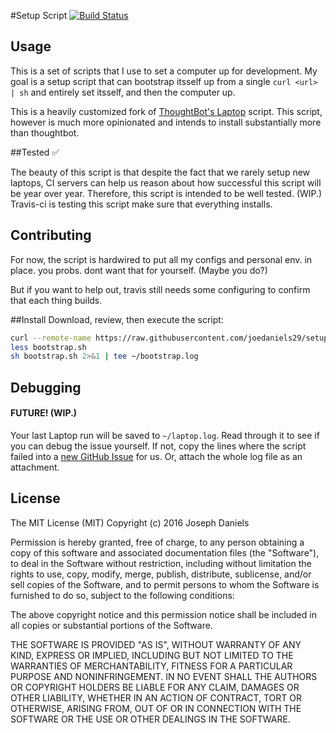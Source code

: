 #Setup Script
[![Build Status](https://travis-ci.org/joedaniels29/setup_script.svg?branch=master)](https://travis-ci.org/joedaniels29/setup_script)


## Usage

This is a set of scripts that I use to set a computer up for development. My goal is a
setup script that can bootstrap itsself up from a single  `curl <url> | sh` and
entirely set itsself, and then the computer up.

This is a heavily customized fork of [ThoughtBot's ](https://thoughtbot.com)  [Laptop](https://github.com/thoughtbot/laptop)  script.
This script, however is much more opinionated and intends to install substantially more than thoughtbot.

##Tested ✅

The beauty of this script is that despite the fact that we rarely setup new laptops,
CI servers can help us reason about how successful this script will be year over year.
Therefore, this script is intended to be well tested. (WIP.)
Travis-ci is testing this script make sure that everything installs.

## Contributing

For now, the script is hardwired to put all my configs and personal env. in place. you probs. dont want that for yourself. (Maybe you do?)

But if you want to help out, travis still needs some configuring to confirm that each thing builds.

##Install
Download, review, then execute the script:

```sh
curl --remote-name https://raw.githubusercontent.com/joedaniels29/setup_script/master/bootstrap.sh
less bootstrap.sh
sh bootstrap.sh 2>&1 | tee ~/bootstrap.log
```

## Debugging
#### FUTURE! (WIP.)

Your last Laptop run will be saved to `~/laptop.log`.
Read through it to see if you can debug the issue yourself.
If not, copy the lines where the script failed into a
[new GitHub Issue](https://github.com/thoughtbot/laptop/issues/new) for us.
Or, attach the whole log file as an attachment.



## License

The MIT License (MIT)
Copyright (c) 2016 Joseph Daniels

Permission is hereby granted, free of charge, to any person obtaining a copy of this software and associated documentation files (the "Software"), to deal in the Software without restriction, including without limitation the rights to use, copy, modify, merge, publish, distribute, sublicense, and/or sell copies of the Software, and to permit persons to whom the Software is furnished to do so, subject to the following conditions:

The above copyright notice and this permission notice shall be included in all copies or substantial portions of the Software.

THE SOFTWARE IS PROVIDED "AS IS", WITHOUT WARRANTY OF ANY KIND, EXPRESS OR IMPLIED, INCLUDING BUT NOT LIMITED TO THE WARRANTIES OF MERCHANTABILITY, FITNESS FOR A PARTICULAR PURPOSE AND NONINFRINGEMENT. IN NO EVENT SHALL THE AUTHORS OR COPYRIGHT HOLDERS BE LIABLE FOR ANY CLAIM, DAMAGES OR OTHER LIABILITY, WHETHER IN AN ACTION OF CONTRACT, TORT OR OTHERWISE, ARISING FROM, OUT OF OR IN CONNECTION WITH THE SOFTWARE OR THE USE OR OTHER DEALINGS IN THE SOFTWARE.

